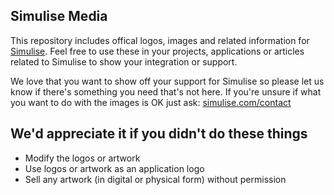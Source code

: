 ## Simulise Media

This repository includes offical logos, images and related information for [Simulise](https://www.simulise.com). Feel free to use these in your projects, applications or articles related to Simulise to show your integration or support.

We love that you want to show off your support for Simulise so please let us know if there's something you need that's not here. If you're unsure if what you want to do with the images is OK just ask: [simulise.com/contact](https://www.simulise.com/contact)

## We'd appreciate it if you didn't do these things

* Modify the logos or artwork
* Use logos or artwork as an application logo
* Sell any artwork (in digital or physical form) without permission
